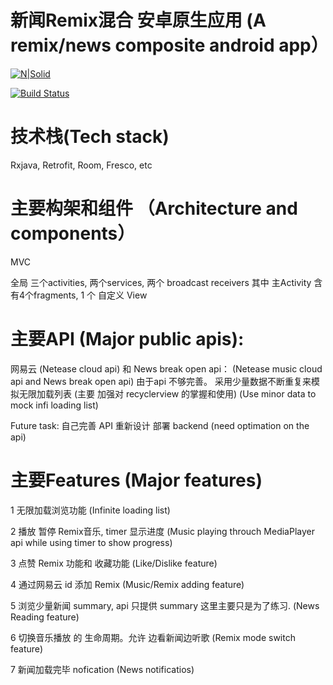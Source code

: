 # 新闻Remix混合 安卓原生应用 (A remix/news composite android app）

[![N|Solid](https://cldup.com/dTxpPi9lDf.thumb.png)](https://nodesource.com/products/nsolid)

[![Build Status](https://travis-ci.org/joemccann/dillinger.svg?branch=master)](https://travis-ci.org/joemccann/dillinger)

# 技术栈(Tech stack)

Rxjava, Retrofit, Room, Fresco, etc

# 主要构架和组件 （Architecture and components）

MVC

全局 三个activities, 两个services, 两个 broadcast receivers 其中 主Activity 含有4个fragments, 1 个 自定义 View


# 主要API (Major public apis): 

网易云 (Netease cloud api) 和 News break open api： (Netease music cloud api and News break open api)
由于api 不够完善。 采用少量数据不断重复来模拟无限加载列表 (主要 加强对 recyclerview 的掌握和使用)  (Use minor data to mock infi loading list)


Future task: 自己完善 API 重新设计 部署 backend   (need optimation on the api)

# 主要Features (Major features)

1 无限加载浏览功能  (Infinite loading list)

2 播放 暂停 Remix音乐, timer 显示进度  (Music playing throuch MediaPlayer api while using timer to show progress)


3 点赞 Remix 功能和 收藏功能 (Like/Dislike feature)


4 通过网易云 id 添加 Remix (Music/Remix adding feature)


5 浏览少量新闻 summary, api 只提供 summary 这里主要只是为了练习. (News Reading feature)


6 切换音乐播放 的 生命周期。允许 边看新闻边听歌  (Remix mode switch feature)

7 新闻加载完毕 nofication  (News notificatios)


